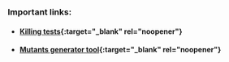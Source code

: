 ### Important links:

* #### [Killing tests](https://github.com/jpaulodiniz/2024Journal/tree/main/kt){:target="_blank" rel="noopener"}

* #### [Mutants generator tool](https://github.com/jpaulodiniz/MutVariants){:target="_blank" rel="noopener"}
